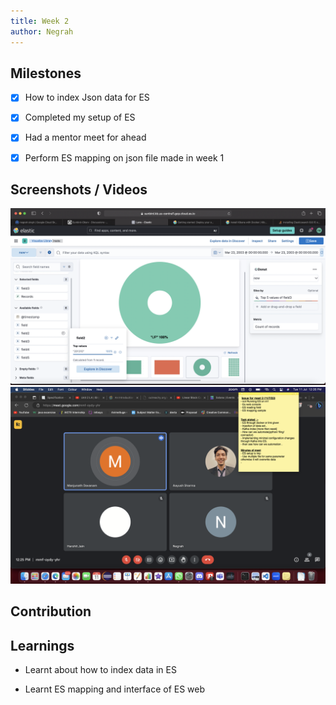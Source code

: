 ```yaml
---
title: Week 2
author: Negrah
---
```


## Milestones
- [x] How to index Json data for ES
- [x] Completed my setup of ES 
- [x] Had a mentor meet for ahead 
- [x] Perform ES mapping on json file made in week 1


## Screenshots / Videos 

<img src='img/10_7.png'>
<img src='img/11_7.png'>

## Contribution
## Learnings
<ul><li>Learnt about how to index data in ES </li></ul>
<ul><li>Learnt ES mapping and interface of ES web </li><ul>

